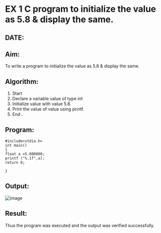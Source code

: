 # EX 1 C program to initialize the value as 5.8 & display the same.
## DATE:
## Aim:
To write a program to initialize the value as 5.8 & display the same.

## Algorithm:
1. Start 
2. Declare a variable value of type int 
3. Initialize value with value 5.8. 
4. Print the value of value using printf. 
5. End .  

## Program:
```
#include<stdio.h> 
int main() 
{ 
float a =5.800000; 
printf ("%.1f",a); 
return 0; 
 
} 
```

## Output:

![image](https://github.com/user-attachments/assets/5d7cae15-de01-4775-b062-3bc839f21cff)


## Result:
Thus the program was executed and the output was verified successfully.
